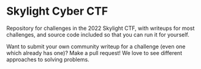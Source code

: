 # Skylight Cyber CTF

Repository for challenges in the 2022 Skylight CTF, with writeups for most challenges, and source code included so that you can run it for yourself.

Want to submit your own community writeup for a challenge (even one which already has one)? Make a pull request! We love to see different approaches to solving problems.
